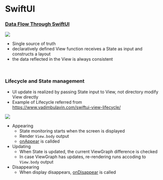 # SwiftUI

### [Data Flow Through SwiftUI](https://developer.apple.com/videos/play/wwdc2019/226)

<img src="https://user-images.githubusercontent.com/8536870/115537484-cf9f7600-a2d5-11eb-8b60-0847e186f288.png">

- Single source of truth
- declaratively defined View function receives a State as input and constructs a layout
- the data reflected in the View is always consistent

<br/>

### Lifecycle and State management

- UI update is realized by passing State input to View, not directory modify View directly
- Example of Lifecycle referred from https://www.vadimbulavin.com/swiftui-view-lifecycle/
<img src="https://user-images.githubusercontent.com/8536870/115531403-b4316c80-a2cf-11eb-962f-8d81b9aedda5.png">

- Appearing
  - State monitoring starts when the screen is displayed
  - Render `View.body` output
  - [onAppear](https://developer.apple.com/documentation/swiftui/text/onappear(perform:)) is callded
- Updating
  - When State is updated, the current ViewGraph difference is checked
  - In case ViewGraph has updates, re-rendering runs accoding to `View.body` output
- Disappearing
  - When display disappears, [onDisappear](https://developer.apple.com/documentation/swiftui/text/ondisappear(perform:)) is called
